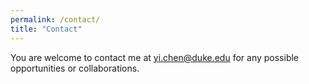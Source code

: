 ```yaml
---
permalink: /contact/
title: "Contact"
---
```


You are welcome to contact me at <a href="mailto:yi.chen@duke.edu">yi.chen@duke.edu</a> for any possible opportunities or collaborations.
